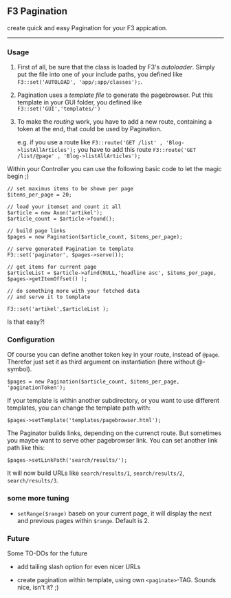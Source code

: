 ## F3 Pagination

create quick and easy Pagination for your F3 appication.

***

### Usage

1.	First of all, be sure that the class is loaded by F3's *autoloader*. Simply put the file into one of your include paths, you defined like `F3::set('AUTOLOAD', 'app/;app/classes');`.

2.	Pagination uses a *template file* to generate the pagebrowser. Put this template in your GUI folder, you defined like `F3::set('GUI','templates/')`

3.	To make the *routing* work, you have to add a new route, containing a token at the end, that could be used by Pagination. 
	
	e.g. if you use a route like `F3::route('GET /list' , 'Blog->listAllArticles');` 
	you have to add this route `F3::route('GET /list/@page' , 'Blog->listAllArticles');`


Within your Controller you can use the following basic code to let the magic begin ;)

	// set maximus items to be shown per page
	$items_per_page = 20;

	// load your itemset and count it all
	$article = new Axon('artikel');
	$article_count = $article->found();

	// build page links
	$pages = new Pagination($article_count, $items_per_page);
	
	// serve generated Pagination to template
	F3::set('paginator', $pages->serve());

	// get items for current page
	$articleList = $article->afind(NULL,'headline asc', $items_per_page, $pages->getItemOffset() );
	
	// do something more with your fetched data
	// and serve it to template
	
	F3::set('artikel',$articleList );

	
Is that easy?!

### Configuration

Of course you can define another token key in your route, instead of `@page`. Therefor just set it as third argument on instantiation (here without @-symbol).

	$pages = new Pagination($article_count, $items_per_page, 'paginationToken');

If your template is within another subdirectory, or you want to use different templates, you can change the template path with:

	$pages->setTemplate('templates/pagebrowser.html');
	
The Paginator builds links, depending on the currenct route. But sometimes you maybe want to serve other pagebrowser link. You can set another link path like this:

	$pages->setLinkPath('search/results/');
	
It will now build URLs like `search/results/1`, `search/results/2`, `search/results/3`.



### some more tuning

-	`setRange($range)`
	baseb on your current page, it will display the next and previous pages within `$range`. Default is 2. 


### Future

Some TO-DOs for the future

- add tailing slash option for even nicer URLs

- create pagination within template, using own `<paginate>`-TAG. Sounds nice, isn't it? ;)
